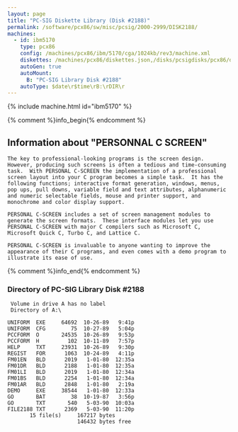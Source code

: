 ```yaml
---
layout: page
title: "PC-SIG Diskette Library (Disk #2188)"
permalink: /software/pcx86/sw/misc/pcsig/2000-2999/DISK2188/
machines:
  - id: ibm5170
    type: pcx86
    config: /machines/pcx86/ibm/5170/cga/1024kb/rev3/machine.xml
    diskettes: /machines/pcx86/diskettes.json,/disks/pcsigdisks/pcx86/diskettes.json
    autoGen: true
    autoMount:
      B: "PC-SIG Library Disk #2188"
    autoType: $date\r$time\rB:\rDIR\r
---
```


{% include machine.html id="ibm5170" %}

{% comment %}info_begin{% endcomment %}

## Information about "PERSONNAL C SCREEN"

    The key to professional-looking programs is the screen design.
    However, producing such screens is often a tedious and time-consuming
    task.  With PERSONAL C-SCREEN the implementation of a professional
    screen layout into your C program becomes a simple task.  It has the
    following functions; interactive format generation, windows, menus,
    pop ups, pull downs, variable field and text attributes, alphanumeric
    and numeric selectable fields, mouse and printer support, and
    monochrome and color display support.
    
    PERSONAL C-SCREEN includes a set of screen management modules to
    generate the screen formats.  These interface modules let you use
    PERSONAL C-SCREEN with major C compilers such as Microsoft C,
    Microsoft Quick C, Turbo C, and Lattice C.
    
    PERSONAL C-SCREEN is invaluable to anyone wanting to improve the
    appearance of their C programs, and even comes with a demo program to
    illustrate its ease of use.
{% comment %}info_end{% endcomment %}


### Directory of PC-SIG Library Disk #2188

     Volume in drive A has no label
     Directory of A:\

    UNIFORM  EXE     64692  10-26-89   9:41p
    UNIFORM  CFG        75  10-27-89   5:04p
    PCCFORM  O       24535  10-26-89   9:53p
    PCCFORM  H         102  10-11-89   7:57p
    HELP     TXT     23931  10-26-89   9:30p
    REGIST   FOR      1063  10-24-89   4:11p
    FM01EN   BLD      2019   1-01-80  12:35a
    FM01DR   BLD      2188   1-01-80  12:35a
    FM01LI   BLD      2019   1-01-80  12:34a
    FM01BS   BLD      2254   1-01-80  12:34a
    FM01AR   BLD      2848   1-01-80   2:19a
    DEMO     EXE     38544   1-01-80  12:33a
    GO       BAT        38  10-19-87   3:56p
    GO       TXT       540   5-03-90  10:03a
    FILE2188 TXT      2369   5-03-90  11:20p
           15 file(s)     167217 bytes
                          146432 bytes free
